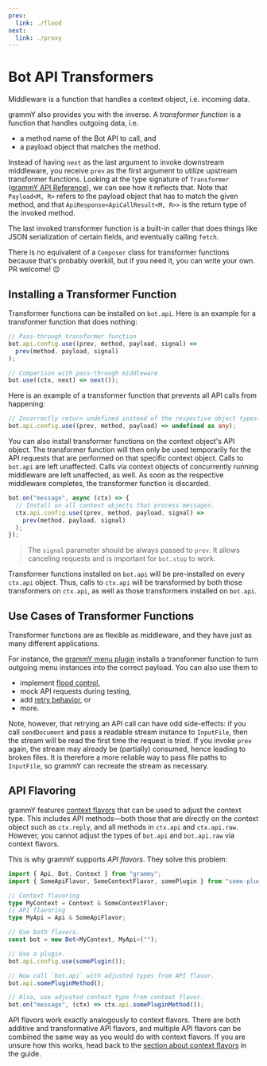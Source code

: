 ```yaml
---
prev:
  link: ./flood
next:
  link: ./proxy
---
```


# Bot API Transformers

Middleware is a function that handles a context object, i.e. incoming data.

grammY also provides you with the inverse.
A _transformer function_ is a function that handles outgoing data, i.e.

- a method name of the Bot API to call, and
- a payload object that matches the method.

Instead of having `next` as the last argument to invoke downstream middleware, you receive `prev` as the first argument to utilize upstream transformer functions.
Looking at the type signature of `Transformer` ([grammY API Reference](https://deno.land/x/grammy/mod.ts?s=Transformer)), we can see how it reflects that.
Note that `Payload<M, R>` refers to the payload object that has to match the given method, and that `ApiResponse<ApiCallResult<M, R>>` is the return type of the invoked method.

The last invoked transformer function is a built-in caller that does things like JSON serialization of certain fields, and eventually calling `fetch`.

There is no equivalent of a `Composer` class for transformer functions because that's probably overkill, but if you need it, you can write your own.
PR welcome! :wink:

## Installing a Transformer Function

Transformer functions can be installed on `bot.api`.
Here is an example for a transformer function that does nothing:

```ts
// Pass-through transformer function
bot.api.config.use((prev, method, payload, signal) =>
  prev(method, payload, signal)
);

// Comparison with pass-through middleware
bot.use((ctx, next) => next());
```

Here is an example of a transformer function that prevents all API calls from happening:

```ts
// Incorrectly return undefined instead of the respective object types.
bot.api.config.use((prev, method, payload) => undefined as any);
```

You can also install transformer functions on the context object's API object.
The transformer function will then only be used temporarily for the API requests that are performed on that specific context object.
Calls to `bot.api` are left unaffected.
Calls via context objects of concurrently running middleware are left unaffected, as well.
As soon as the respective middleware completes, the transformer function is discarded.

```ts
bot.on("message", async (ctx) => {
  // Install on all context objects that process messages.
  ctx.api.config.use((prev, method, payload, signal) =>
    prev(method, payload, signal)
  );
});
```

> The `signal` parameter should be always passed to `prev`.
> It allows canceling requests and is important for `bot.stop` to work.

Transformer functions installed on `bot.api` will be pre-installed on every `ctx.api` object.
Thus, calls to `ctx.api` will be transformed by both those transformers on `ctx.api`, as well as those transformers installed on `bot.api`.

## Use Cases of Transformer Functions

Transformer functions are as flexible as middleware, and they have just as many different applications.

For instance, the [grammY menu plugin](../plugins/menu) installs a transformer function to turn outgoing menu instances into the correct payload.
You can also use them to

- implement [flood control](../plugins/transformer-throttler),
- mock API requests during testing,
- add [retry behavior](../plugins/auto-retry), or
- more.

Note, however, that retrying an API call can have odd side-effects: if you call `sendDocument` and pass a readable stream instance to `InputFile`, then the stream will be read the first time the request is tried.
If you invoke `prev` again, the stream may already be (partially) consumed, hence leading to broken files.
It is therefore a more reliable way to pass file paths to `InputFile`, so grammY can recreate the stream as necessary.

## API Flavoring

grammY features [context flavors](../guide/context#context-flavors) that can be used to adjust the context type.
This includes API methods—both those that are directly on the context object such as `ctx.reply`, and all methods in `ctx.api` and `ctx.api.raw`.
However, you cannot adjust the types of `bot.api` and `bot.api.raw` via context flavors.

This is why grammY supports _API flavors_.
They solve this problem:

```ts
import { Api, Bot, Context } from "grammy";
import { SomeApiFlavor, SomeContextFlavor, somePlugin } from "some-plugin";

// Context flavoring
type MyContext = Context & SomeContextFlavor;
// API flavoring
type MyApi = Api & SomeApiFlavor;

// Use both flavors.
const bot = new Bot<MyContext, MyApi>("");

// Use a plugin.
bot.api.config.use(somePlugin());

// Now call `bot.api` with adjusted types from API flavor.
bot.api.somePluginMethod();

// Also, use adjusted context type from context flavor.
bot.on("message", (ctx) => ctx.api.somePluginMethod());
```

API flavors work exactly analogously to context flavors.
There are both additive and transformative API flavors, and multiple API flavors can be combined the same way as you would do with context flavors.
If you are unsure how this works, head back to the [section about context flavors](../guide/context#context-flavors) in the guide.
